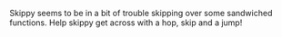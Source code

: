 Skippy seems to be in a bit of trouble skipping over some sandwiched functions. Help skippy get across with a hop, skip and a jump!
